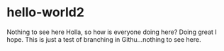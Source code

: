 # hello-world2
Nothing to see here
Holla, so how is everyone doing here? Doing great I hope. 
This is just a test of branching in Githu...nothing to see here.
